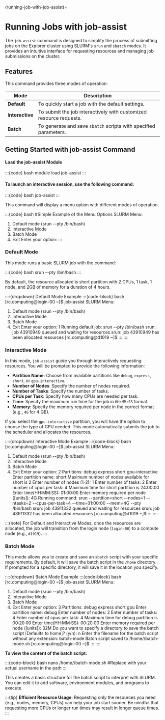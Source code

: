 (running-job-with-job-assist)=
# Running Jobs with job-assist

The `job-assist` command is designed to simplify the process of submitting jobs on the Explorer cluster using SLURM's `srun` and `sbatch` modes. It provides an intuitive interface for requesting resources and managing job submissions on the cluster.

## Features

This command provides three modes of operation:

| Mode              | Description                                               |
|-------------------|-----------------------------------------------------------|
| **Default**  | To quickly start a job with the default settings.         |
| **Interactive** | To submit the job interactively with customized resource requests. |
| **Batch**    | To generate and save `sbatch` scripts with specified parameters. |

## Getting Started with job-assist Command

#### Load the job-assist Module

:::{code} bash
module load job-assist
:::

#### To launch an interactive session, use the following command:

:::{code} bash
job-assist
:::

This command will display a menu option with different modes of operation.


:::{code} bash
#Simple Example of the Menu Options
SLURM Menu:
1. Default mode (srun --pty /bin/bash)
2. Interactive Mode
3. Batch Mode
4. Exit
Enter your option:
:::


### Default Mode

This mode runs a basic SLURM job with the command:

:::{code} bash
srun --pty /bin/bash
:::

By default, the resource allocated is short partition with 2 CPUs, 1 task, 1 node, and 2GB of memory for a duration of 4 hours.

::::{dropdown} Default Mode Example
:::{code-block} bash
[rc.computing@login-00 ~]$ job-assist
SLURM Menu:
1. Default mode (srun --pty /bin/bash)
2. Interactive Mode
3. Batch Mode
4. Exit
Enter your option: 1
Running default job: srun --pty /bin/bash
srun: job 43910949 queued and waiting for resources
srun: job 43910949 has been allocated resources
[rc.computing@d1019 ~]$
:::
::::


### Interactive Mode

In this mode, `job-assist` guide you through interactively requesting resources. You will be prompted to provide the following information:

- **Partition Name**: Choose from available partitions like `debug`, `express`, `short`, or `gpu-interactive`.
- **Number of Nodes**: Specify the number of nodes required.
- **Number of Tasks**: Specify the number of tasks.
- **CPUs per Task**: Specify how many CPUs are needed per task.
- **Time**: Specify the maximum run time for the job in `HH:MM:SS` format.
- **Memory**: Specify the memory required per node in the correct format (e.g., `4G` for 4 GB).

If you select the `gpu-interactive` partition, you will have the option to choose the type of GPU needed. This mode automatically submits the job to the scheduler and allocates the resources.

::::{dropdown} Interactive Mode Example
:::{code-block} bash
[rc.computing@login-00 ~]$ job-assist
SLURM Menu:
1. Default mode (srun --pty /bin/bash)
2. Interactive Mode
3. Batch Mode
4. Exit
Enter your option: 2
Partitions:
debug express short gpu-interactive
Enter partition name: short
Maximum number of nodes available for short is 2
Enter number of nodes (1-2): 1
Enter number of tasks: 2
Enter number of cpus per task: 4
Maximum time for short partition is 24:00:00
Enter time(HH:MM:SS): 01:00:00
Enter memory required per node (<size>[units]): 4G
Running command: srun --partition=short --nodes=1 --ntasks=2 --cpus-per-task=4 --time=01:00:00 --mem=4G --pty /bin/bash
srun: job 43911332 queued and waiting for resources
srun: job 43911332 has been allocated resources
[rc.computing@d1019 ~]$
:::
::::

:::{note}
For Default and Interactive Modes, once the resources are allocated, the job will transition from the login node (`login-00`) to a compute node (e.g., `d1019`).
:::


### Batch Mode

This mode allows you to create and save an `sbatch` script with your specific requirements. By default, it will save the batch script in the `/home` directory. If prompted for a specific directory, it will save it in the location you specify.

::::{dropdown} Batch Mode Example
:::{code-block} bash
[rc.computing@login-00 ~]$ job-assist
SLURM Menu:
1. Default mode (srun --pty /bin/bash)
2. Interactive Mode
3. Batch Mode
4. Exit
Enter your option: 3
Partitions:
debug express short gpu
Enter partition name: debug
Enter number of nodes: 2
Enter number of tasks: 4
Enter number of cpus per task: 4
Maximum time for debug partition is 00:20:00
Enter time(HH:MM:SS): 00:20:00
Enter memory required per node (<size>[units]): 32M
Do you want to specify a directory to save the batch script [Defaults to home]? (y/n): n
Enter the filename for the batch script without any extension: batch-mode
Batch script saved to /home/<user-name>/batch-mode.sh
[rc.computing@login-00 ~]$
:::
::::

**To view the content of the batch script:**

:::{code-block} bash
nano /home/<user-name>/batch-mode.sh
#Replace <user-name> with your actual username in the path
:::

This creates a basic structure for the batch script to interpret with SLURM. You can edit it to add software, environment modules, and programs to execute.

:::{tip}
**Efficient Resource Usage**: Requesting only the resources you need (e.g., nodes, memory, CPUs) can help your job start sooner. Be mindful that requesting more CPUs or longer run times may result in longer queue times.
:::
